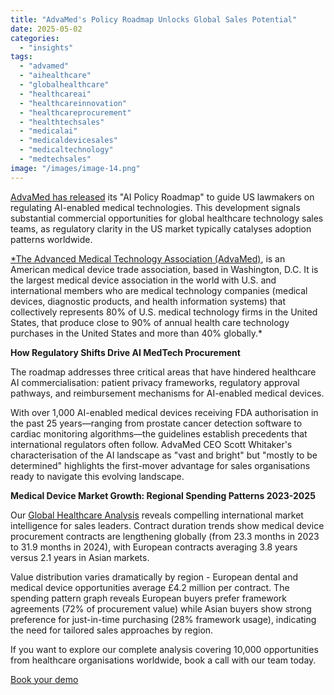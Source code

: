 ```yaml
---
title: "AdvaMed's Policy Roadmap Unlocks Global Sales Potential"
date: 2025-05-02
categories: 
  - "insights"
tags: 
  - "advamed"
  - "aihealthcare"
  - "globalhealthcare"
  - "healthcareai"
  - "healthcareinnovation"
  - "healthcareprocurement"
  - "healthtechsales"
  - "medicalai"
  - "medicaldevicesales"
  - "medicaltechnology"
  - "medtechsales"
image: "/images/image-14.png"
---
```


[AdvaMed has released](https://repertoiremag.com/advamed-releases-ai-policy-roadmap-to-guide-congress-and-federal-agencies.html) its "AI Policy Roadmap" to guide US lawmakers on regulating AI-enabled medical technologies. This development signals substantial commercial opportunities for global healthcare technology sales teams, as regulatory clarity in the US market typically catalyses adoption patterns worldwide.

[\*The Advanced Medical Technology Association (AdvaMed)](https://www.advamed.org/), is an American medical device trade association, based in Washington, D.C. It is the largest medical device association in the world with U.S. and international members who are medical technology companies (medical devices, diagnostic products, and health information systems) that collectively represents 80% of U.S. medical technology firms in the United States, that produce close to 90% of annual health care technology purchases in the United States and more than 40% globally.\*

**How Regulatory Shifts Drive AI MedTech Procurement**

The roadmap addresses three critical areas that have hindered healthcare AI commercialisation: patient privacy frameworks, regulatory approval pathways, and reimbursement mechanisms for AI-enabled medical devices.

With over 1,000 AI-enabled medical devices receiving FDA authorisation in the past 25 years—ranging from prostate cancer detection software to cardiac monitoring algorithms—the guidelines establish precedents that international regulators often follow. AdvaMed CEO Scott Whitaker's characterisation of the AI landscape as "vast and bright" but "mostly to be determined" highlights the first-mover advantage for sales organisations ready to navigate this evolving landscape.

**Medical Device Market Growth: Regional Spending Patterns 2023-2025**

Our [Global Healthcare Analysis](https://www.openopps.com/global-healthcare-analysis-2025/) reveals compelling international market intelligence for sales leaders. Contract duration trends show medical device procurement contracts are lengthening globally (from 23.3 months in 2023 to 31.9 months in 2024), with European contracts averaging 3.8 years versus 2.1 years in Asian markets.

Value distribution varies dramatically by region - European dental and medical device opportunities average £4.2 million per contract. The spending pattern graph reveals European buyers prefer framework agreements (72% of procurement value) while Asian buyers show strong preference for just-in-time purchasing (28% framework usage), indicating the need for tailored sales approaches by region.

If you want to explore our complete analysis covering 10,000 opportunities from healthcare organisations worldwide, book a call with our team today.

[Book your demo](https://www.openopps.com/book-a-call-for-the-best-chance-to-win-bids/)
